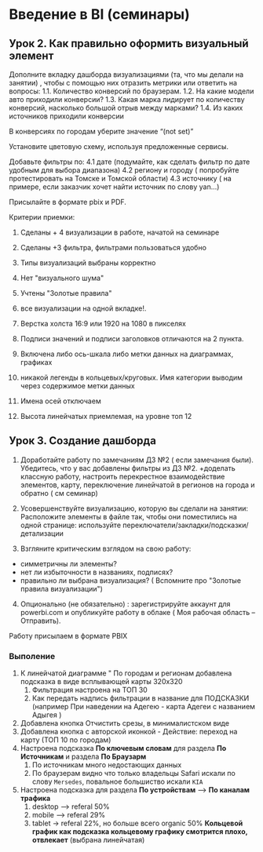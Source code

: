 # Введение в BI (семинары)

## Урок 2. Как правильно оформить визуальный элемент

Дополните вкладку дашборда визуализациями (та, что мы делали на занятии) , чтобы с помощью них отразить метрики или ответить на вопросы:
1.1. Количество конверсий по браузерам.
1.2. На какие модели авто приходили конверсии?
1.3. Какая марка лидирует по количеству конверсий, насколько большой отрыв между марками?
1.4. Из каких источников приходили конверсии

В конверсиях по городам уберите значение “(not set)”

Установите цветовую схему, используя предложенные сервисы.

Добавьте фильтры по:
4.1 дате (подумайте, как сделать фильтр по дате удобным для выбора диапазона)
4.2 региону и городу ( попробуйте протестировать на Томске и Томской области)
4.3 источнику ( на примере, если заказчик хочет найти источник по слову yan...)

Присылайте в формате pbix и PDF.

Критерии приемки:
1) Сделаны + 4 визуализации в работе, начатой на семинаре
2) Сделаны +3 фильтра, фильтрами пользоваться удобно
3) Типы визуализаций выбраны корректно
4) Нет "визуального шума"
5) Учтены "Золотые правила"
6) все визуализации на одной вкладке!.

1) Верстка холста 16:9 или 1920 на 1080 в пикселях
2) Подписи значений и подписи заголовков отличаются на 2 пункта. 
3) Включена либо ось-шкала либо метки данных на диаграммах, графиках
4) никакой легенды в кольцевых/круговых. Имя категории выводим через содержимое метки данных
5) Имена осей отключаем
6) Высота линейчатых приемлемая, на уровне топ 12


## Урок 3. Создание дашборда

1) Доработайте работу по замечаниям ДЗ №2 ( если замечания были).
Убедитесь, что у вас добавлены фильтры из ДЗ №2.
+доделать классную работу, настроить перекрестное взаимодействие элементов, карту, переключение линейчатой в регионов на города и обратно ( см семинар)

2) Усовершенствуйте визуализацию, которую вы сделали на занятии:
Расположите элементы в файле так, чтобы они поместились на одной странице: используйте переключатели/закладки/подсказки/детализации

3) Взгляните критическим взглядом на свою работу:
- симметричны ли элементы?
- нет ли избыточности в названиях, подписях?
- правильно ли выбрана визуализация? ( Вспомните про "Золотые правила визуализации")

4) Опционально (не обязательно) : зарегистрируйте аккаунт для powerbi.com и опубликуйте работу в облаке ( Моя рабочая область –Отправить).

Работу присылаем в формате PBIX

### Выполение

1. К линейчатой диаграмме " По городам и регионам добавлена подсказка в виде всплывающей карты 320х320
	1. Фильтрация настроена на ТОП 30
	2. Как передать надпись фильтрации в название для ПОДСКАЗКИ (например При наведении на Адегею - карта Адегеи с названием Адыгея )
2. Добавлена кнопка Отчистить срезы, в минималистском виде
3. Добавлена кнопка с авторской иконкой - Действие: переход на карту (ТОП 10 по городам)	
4. Настроена подсказка **По ключевым словам** для раздела **По Источникам** и раздела **По Браузарм**
	1. По источникам много недостающих данных
	2. По браузерам видно что только владельцы Safari искали по слову `Mersedes`, повальное большиство искали `KIA`
3. Настроена подсказка для раздела **По устройствам** --> **По каналам трафика**
	1.  desktop --> referal 50%
	2.  mobile --> referal 29%
	3.  tablet -> referal 22%, но больше всего organic 50%
__Кольцевой график как подсказка кольцевому графику смотрится плохо, отвлекает__ (выбрана линейчатая)


